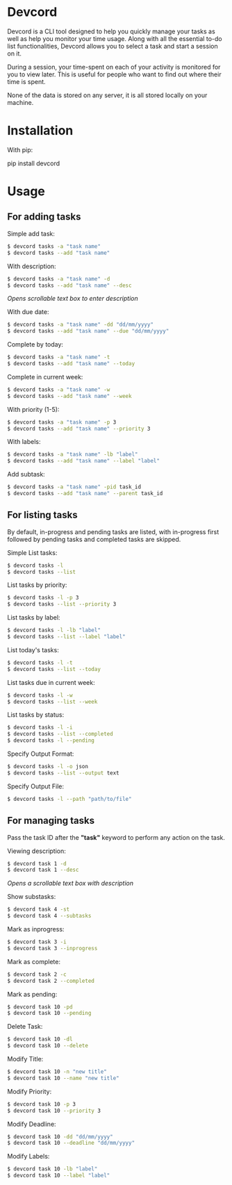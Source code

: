 # Devcord

Devcord is a CLI tool designed to help you quickly manage your tasks as well as
help you monitor your time usage. Along with all the essential to-do list functionalities, Devcord allows you to select a task and start a session on it.

During a session, your time-spent on each of your activity is monitored for you to view later. This is useful for people who want to find out where their time is spent.

None of the data is stored on any server, it is all stored locally on your machine.

# Installation

With pip:

pip install devcord

# Usage

## For adding tasks

Simple add task:

```bash
$ devcord tasks -a "task name"
$ devcord tasks --add "task name"
```

With description:

```bash
$ devcord tasks -a "task name" -d
$ devcord tasks --add "task name" --desc
```

_Opens scrollable text box to enter description_

With due date:

```bash
$ devcord tasks -a "task name" -dd "dd/mm/yyyy"
$ devcord tasks --add "task name" --due "dd/mm/yyyy"
```

Complete by today:

```bash
$ devcord tasks -a "task name" -t
$ devcord tasks --add "task name" --today
```

Complete in current week:

```bash
$ devcord tasks -a "task name" -w
$ devcord tasks --add "task name" --week
```

With priority (1-5):

```bash
$ devcord tasks -a "task name" -p 3
$ devcord tasks --add "task name" --priority 3
```

With labels:

```bash
$ devcord tasks -a "task name" -lb "label"
$ devcord tasks --add "task name" --label "label"
```

Add subtask:

```bash
$ devcord tasks -a "task name" -pid task_id
$ devcord tasks --add "task name" --parent task_id
```

## For listing tasks

By default, in-progress and pending tasks are listed, with in-progress first followed by pending tasks and completed tasks are skipped.

Simple List tasks:

```bash
$ devcord tasks -l
$ devcord tasks --list
```

List tasks by priority:

```bash
$ devcord tasks -l -p 3
$ devcord tasks --list --priority 3
```

List tasks by label:

```bash
$ devcord tasks -l -lb "label"
$ devcord tasks --list --label "label"
```

List today's tasks:

```bash
$ devcord tasks -l -t
$ devcord tasks --list --today
```

List tasks due in current week:

```bash
$ devcord tasks -l -w
$ devcord tasks --list --week
```

List tasks by status:

```bash
$ devcord tasks -l -i
$ devcord tasks --list --completed
$ devcord tasks -l --pending
```

Specify Output Format:

```bash
$ devcord tasks -l -o json
$ devcord tasks --list --output text
```

Specify Output File:

```bash
$ devcord tasks -l --path "path/to/file"
```
## For managing tasks

Pass the task ID after the **"task"** keyword to perform any action on the task.

Viewing description:

```bash
$ devcord task 1 -d
$ devcord task 1 --desc
```

_Opens a scrollable text box with description_

Show substasks:

```bash
$ devcord task 4 -st
$ devcord task 4 --subtasks
```

Mark as inprogress:

```bash
$ devcord task 3 -i
$ devcord task 3 --inprogress
```

Mark as complete:

```bash
$ devcord task 2 -c
$ devcord task 2 --completed
```

Mark as pending:

```bash
$ devcord task 10 -pd
$ devcord task 10 --pending
```


Delete Task:

```bash
$ devcord task 10 -dl
$ devcord task 10 --delete
```


Modify Title:

```bash
$ devcord task 10 -n "new title"
$ devcord task 10 --name "new title"
```

Modify Priority:

```bash
$ devcord task 10 -p 3
$ devcord task 10 --priority 3
```

Modify Deadline:

```bash
$ devcord task 10 -dd "dd/mm/yyyy"
$ devcord task 10 --deadline "dd/mm/yyyy"
```

Modify Labels:

```bash
$ devcord task 10 -lb "label"
$ devcord task 10 --label "label"
```
